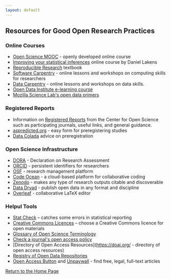 ```yaml
---
layout: default
---
```


## Resources for Good Open Research Practices


### Online Courses
* [Open Science MOOC](https://opensciencemooc.eu/) - openly developed online course
* [Improving your statistical inferences](https://www.coursera.org/learn/statistical-inferences) online course by Daniel Lakens
* [Reproducible Research](https://www.practicereproducibleresearch.org/) textbook
* [Software Carpentry](https://software-carpentry.org/) - online lessons and workshops on computing skills for researchers
* [Data Carpentry](https://datacarpentry.org/) - online lessons and workshops on data skills. 
* [Open Data Institute e-learning course](http://accelerate.theodi.org/)
* [Mozilla Science Lab's open data primers](https://mozillascience.github.io/open-data-primers/index.html)


### Registered Reports
* Information on [Registered Reports](https://cos.io/rr/) from the Center for Open Science such as participating journals, useful links, and general guidance. 
* [aspredicted.org](https://aspredicted.org) - easy form for preregistering studies
* [Data Colada](http://datacolada.org/64) advice on preregistration


### Open Science Infrastructure
* [DORA](https://sfdora.org/) - Declaration on Research Assessment
* [ORCID](https://orcid.org/) - persistent identifiers for researchers
* [OSF](https://osf.io/) - research management platform  
* [Code Ocean](https://codeocean.com/) - a cloud-based platform for collaborative coding 
* [Zenodo](https://zenodo.org/) - makes any type of research outputs citable and discoverable
* [Data Dryad](https://datadryad.org/) - publish open data in any format and discipline 
* [Overleaf](https://www.overleaf.com/) - collaborative LaTeX editor 


### Helpul Tools
* [Stat Check](http://statcheck.io/) – catches some errors in statistical reporting 
* [Creative Commons Licences](https://creativecommons.org/choose/) – choose a Creative Commons licence for open materials 
* [Glossary of Open Science Terminology](http://www.righttoresearch.org/resources/OpenResearchGlossary/index.shtml)
* [Check a journal's open access policy](http://sherpa.ac.uk/romeo/index.php) 
* [Directory of Open Access Resources](https://doaj.org/ - directory of open access resources)
* [Registry of Open Data Repositories](https://www.re3data.org/)
* [Open Access Button](https://openaccessbutton.org/) and [Unpaywall](http://unpaywall.org/)  - find free, legal, full-text articles


[Return to the Home Page](./) 
